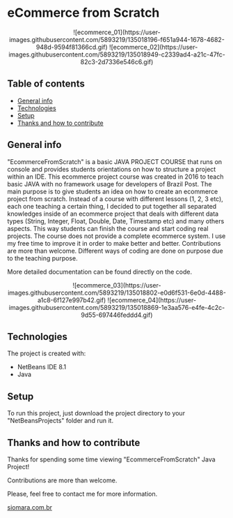 # eCommerce from Scratch

<p align='center'>
![ecommerce_01](https://user-images.githubusercontent.com/5893219/135018196-f651a944-1678-4682-948d-9594f81366cd.gif)
![ecommerce_02](https://user-images.githubusercontent.com/5893219/135018949-c2339ad4-a21c-47fc-82c3-2d7336e546c6.gif)
</p>

## Table of contents
* [General info](#general-info)
* [Technologies](#technologies)
* [Setup](#setup)
* [Thanks and how to contribute](#thanks-and-how-to-contribute)


## General info
"EcommerceFromScratch" is a basic JAVA PROJECT COURSE that runs on console and provides students orientations on how to structure a project within an IDE.
This ecommerce project course was created in 2016 to teach basic JAVA with no framework usage for developers of Brazil Post.
The main purpose is to give students an idea on how to create an ecommerce project from scratch.
Instead of a course with different lessons (1, 2, 3 etc), each one teaching a certain thing, I decided to put together all separated knowledges inside of an ecommerce project that deals with different data types (String, Integer, Float, Double, Date, Timestamp etc) and many others aspects.
This way students can finish the course and start coding real projects.
The course does not provide a complete ecommerce system. I use my free time to improve it in order to make better and better. Contributions are more than welcome.
Different ways of coding are done on purpose due to the teaching purpose.

More detailed documentation can be found directly on the code.

<!-- IMAGES... -->
<p align='center'>
![ecommerce_03](https://user-images.githubusercontent.com/5893219/135018802-e0d6f531-6e0d-4488-a1c8-6f127e997b42.gif)
![ecommerce_04](https://user-images.githubusercontent.com/5893219/135018869-1e3aa576-e4fe-4c2c-9d55-697446feddd4.gif)
</p>

## Technologies
The project is created with:
* NetBeans IDE 8.1
* Java


## Setup
To run this project, just download the project directory to your "NetBeansProjects" folder and run it.


## Thanks and how to contribute
Thanks for spending some time viewing "EcommerceFromScratch" Java Project!

Contributions are more than welcome.

Please, feel free to contact me for more information.

[siomara.com.br](http://www.siomara.com.br)

